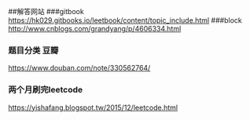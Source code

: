 ##解答网站
###gitbook
<https://hk029.gitbooks.io/leetbook/content/topic_include.html>
###block
<http://www.cnblogs.com/grandyang/p/4606334.html>

### 题目分类 豆瓣

https://www.douban.com/note/330562764/



### 两个月刷完leetcode

https://yishafang.blogspot.tw/2015/12/leetcode.html